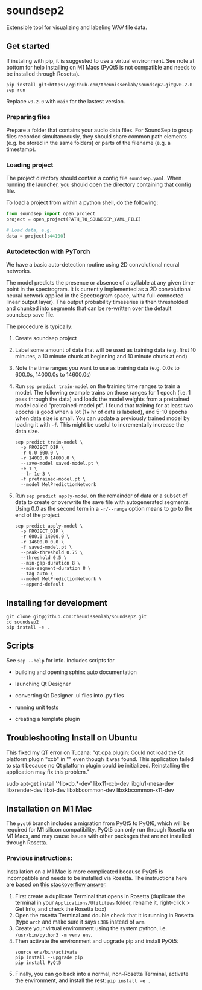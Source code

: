 # soundsep2

Extensible tool for visualizing and labeling WAV file data.

## Get started

If instaling with pip, it is suggested to use a virtual environment. See note at bottom for help installing on M1 Macs (PyQt5 is not compatible and needs to be installed through Rosetta).

```
pip install git+https://github.com/theunissenlab/soundsep2.git@v0.2.0
sep run
```

Replace `v0.2.0` with `main` for the lastest version.

### Preparing files

Prepare a folder that contains your audio data files. For SoundSep to group files recorded simultaneously, they should share common path elements (e.g. be stored in the same folders) or parts of the filename (e.g. a timestamp).

### Loading project

The project directory should contain a config file `soundsep.yaml`. When running the launcher, you should open the directory containing that config file.

To load a project from within a python shell, do the following:

```python
from soundsep import open_project
project = open_project(PATH_TO_SOUNDSEP_YAML_FILE)

# Load data, e.g.
data = project[:44100]
```

### Autodetection with PyTorch

We have a basic auto-detection routine using 2D convolutional neural networks.

The model predicts the presence or absence of a syllable at any given time-point in the spectrogram. It is currently implemented as a 2D convolutional neural network applied in the Spectrogram space, witha  full-connected linear output layer). The output probability timeseries is then thresholded and chunked into segments that can be re-written over the default soundsep save file.

The procedure is typically:

1. Create soundsep project

2. Label some amount of data that will be used as training data (e.g. first 10 minutes, a 10 minute chunk at beginning and 10 minute chunk at end)

3. Note the time ranges you want to use as training data (e.g. 0.0s to 600.0s, 14000.0s to 14600.0s)

4. Run `sep predict train-model` on the training time ranges to train a model. The following example trains on those ranges for 1 epoch (i.e. 1 pass through the data) and loads the model weights from a pretrained model called "pretrained-model.pt". I found that training for at least two epochs is good when a lot (1+ hr of data is labeled), and 5-10 epochs when data size is small. You can update a previously trained model by loading it with `-f`. This might be useful to incrementally increase the data size.

    ```shell
    sep predict train-model \
      -p PROJECT_DIR \
      -r 0.0 600.0 \
      -r 14000.0 14600.0 \
      --save-model saved-model.pt \
      -e 1 \
      --lr 1e-3 \
      -f pretrained-model.pt \
      --model MelPredictionNetwork
    ```

5. Run `sep predict apply-model` on the remainder of data or a subset of data to create or overwrite the save file with autogenerated segments. Using 0.0 as the second term in a `-r/--range` option means to go to the end of the project

    ```shell
    sep predict apply-model \
      -p PROJECT_DIR \
      -r 600.0 14000.0 \
      -r 14600.0 0.0 \
      -f saved-model.pt \
      --peak-threshold 0.75 \
      --threshold 0.5 \
      --min-gap-duration 8 \
      --min-segment-duration 8 \
      --tag auto \
      --model MelPredictionNetwork \
      --append-default
    ```

## Installing for development

```
git clone git@github.com:theunissenlab/soundsep2.git
cd soundsep2
pip install -e .
```

## Scripts

See `sep --help` for info. Includes scripts for

* building and opening sphinx auto documentation

* launching Qt Designer

* converting Qt Designer .ui files into .py files

* running unit tests

* creating a template plugin

## Troubleshooting Install on Ubuntu

This fixed my QT error on Tucana: "qt.qpa.plugin: Could not load the Qt platform plugin "xcb" in "" even though it was found.
This application failed to start because no Qt platform plugin could be initialized. Reinstalling the application may fix this problem."

sudo apt-get install '^libxcb.*-dev' libx11-xcb-dev libglu1-mesa-dev libxrender-dev libxi-dev libxkbcommon-dev libxkbcommon-x11-dev

## Installation on M1 Mac

The `pyqt6` branch includes a migration from PyQt5 to PyQt6, which will be required for M1 silicon compatibility. PyQt5 can only run through Rosetta on M1 Macs, and may cause issues with other packages that are not installed through Rosetta.

### Previous instructions:

Installation on a M1 Mac is more complicated because PyQt5 is incompatible and needs to be installed via Rosetta. The instructions here are based on [this stackoverflow answer](https://stackoverflow.com/a/68038451).

1. First create a duplicate Terminal that opens in Rosetta (duplicate the terminal in your `Applications/Utilities` folder, rename it, right-click > Get Info, and check the Rosetta box)
2. Open the rosetta Terminal and double check that it is running in Rosetta (type `arch` and make sure it says `i386` instead of `arm`.
3. Create your virtual environment using the system python, i.e. `/usr/bin/python3 -m venv env`.
4. Then activate the environment and upgrade pip and install PyQt5:
      ```
      source env/bin/activate
      pip install --upgrade pip
      pip install PyQt5
      ```
5. Finally, you can go back into a normal, non-Rosetta Terminal, activate the environment, and install the rest: `pip install -e .`

